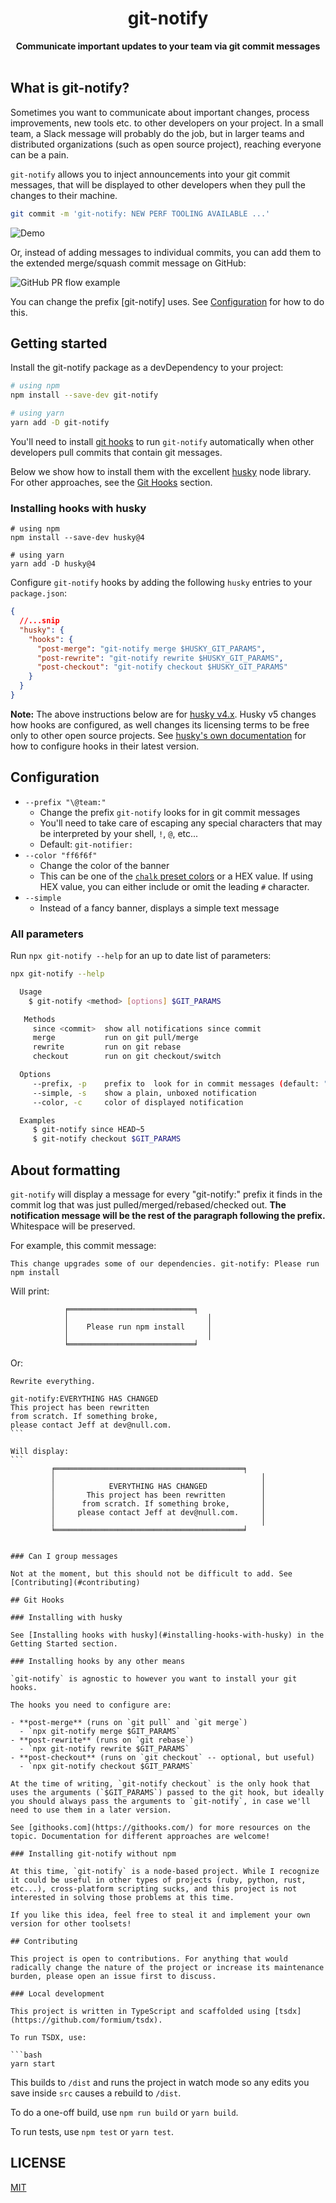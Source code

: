 <h1 align="center">git-notify</h1>
<p align="center">
<strong>Communicate important updates to your team via git commit messages</strong>
<br><br>

## What is git-notify?

Sometimes you want to communicate about important changes, process improvements, new tools etc. to other developers on your project. In a small team, a Slack message will probably do the job, but in larger teams and distributed organizations (such as open source project), reaching everyone can be a pain.

`git-notify` allows you to inject announcements into your git commit messages, that will be displayed to other developers when they pull the changes to their machine.

```sh
git commit -m 'git-notify: NEW PERF TOOLING AVAILABLE ...'
```

![Demo](docs/demo.gif)

Or, instead of adding messages to individual commits, you can add them to the extended merge/squash commit message on GitHub:

![GitHub PR flow example](docs/github-example.png)

You can change the prefix [git-notify] uses. See [Configuration](#configuration) for how to do this.

## Getting started

Install the git-notify package as a devDependency to your project:

```bash
# using npm
npm install --save-dev git-notify

# using yarn
yarn add -D git-notify
```

You'll need to install [git hooks](https://git-scm.com/book/en/v2/Customizing-Git-Git-Hooks) to run `git-notify` automatically when other developers pull commits that contain git messages.

Below we show how to install them with the excellent [husky](https://github.com/typicode/husky) node library. For other approaches, see the [Git Hooks](#git-hooks) section.

### Installing hooks with husky

```
# using npm
npm install --save-dev husky@4

# using yarn
yarn add -D husky@4
```

Configure `git-notify` hooks by adding the following `husky` entries to your `package.json`:

```json
{
  //...snip
  "husky": {
    "hooks": {
      "post-merge": "git-notify merge $HUSKY_GIT_PARAMS",
      "post-rewrite": "git-notify rewrite $HUSKY_GIT_PARAMS",
      "post-checkout": "git-notify checkout $HUSKY_GIT_PARAMS"
    }
  }
}
```

**Note:** The above instructions below are for [husky v4.x](https://github.com/typicode/husky/tree/master). Husky v5 changes how hooks are configured, as well changes its licensing terms to be free only to other open source projects. See [husky's own documentation](https://dev.to/typicode/what-s-new-in-husky-5-32g5) for how to configure hooks in their latest version.

## Configuration

- `--prefix "\@team:"`
  - Change the prefix `git-notify` looks for in git commit messages
  - You'll need to take care of escaping any special characters that may be interpreted by your shell, `!`, `@`, etc...
  - Default: `git-notifier:`
- `--color "ff6f6f"`
  - Change the color of the banner
  - This can be one of the [`chalk` preset colors](https://www.npmjs.com/package/chalk#colors) or a HEX value. If using HEX value, you can either include or omit the leading `#` character.
- `--simple`
  - Instead of a fancy banner, displays a simple text message

### All parameters

Run `npx git-notify --help` for an up to date list of parameters:

```sh
npx git-notify --help

  Usage
    $ git-notify <method> [options] $GIT_PARAMS

   Methods
     since <commit>  show all notifications since commit
     merge           run on git pull/merge
     rewrite         run on git rebase
     checkout        run on git checkout/switch

  Options
     --prefix, -p    prefix to  look for in commit messages (default: "git-notify:")
     --simple, -s    show a plain, unboxed notification
     --color, -c     color of displayed notification

  Examples
     $ git-notify since HEAD~5
     $ git-notify checkout $GIT_PARAMS
```

## About formatting

`git-notify` will display a message for every "git-notify:" prefix it finds in the commit log that was just pulled/merged/rebased/checked out. **The notification message will be the rest of the paragraph following the prefix.** Whitespace will be preserved.

For example, this commit message:

```
This change upgrades some of our dependencies. git-notify: Please run npm install
```

Will print:

```
            ╒════════════════════════════╕
            │                               │
            │    Please run npm install     │
            │                               │
            ╘════════════════════════════╛
```

Or:

````
Rewrite everything.

git-notify:EVERYTHING HAS CHANGED
This project has been rewritten
from scratch. If something broke,
please contact Jeff at dev@null.com.
```

Will display:
```
         ╒══════════════════════════════════════════╕
         │                                              │
         │            EVERYTHING HAS CHANGED            │
         │       This project has been rewritten        │
         │      from scratch. If something broke,       │
         │     please contact Jeff at dev@null.com.     │
         │                                              │
         ╘══════════════════════════════════════════╛


### Can I group messages

Not at the moment, but this should not be difficult to add. See [Contributing](#contributing)

## Git Hooks

### Installing with husky

See [Installing hooks with husky](#installing-hooks-with-husky) in the Getting Started section.

### Installing hooks by any other means

`git-notify` is agnostic to however you want to install your git hooks.

The hooks you need to configure are:

- **post-merge** (runs on `git pull` and `git merge`)
  - `npx git-notify merge $GIT_PARAMS`
- **post-rewrite** (runs on `git rebase`)
  - `npx git-notify rewrite $GIT_PARAMS`
- **post-checkout** (runs on `git checkout` -- optional, but useful)
  - `npx git-notify checkout $GIT_PARAMS`

At the time of writing, `git-notify checkout` is the only hook that uses the arguments (`$GIT_PARAMS`) passed to the git hook, but ideally you should always pass the arguments to `git-notify`, in case we'll need to use them in a later version.

See [githooks.com](https://githooks.com/) for more resources on the topic. Documentation for different approaches are welcome!

### Installing git-notify without npm

At this time, `git-notify` is a node-based project. While I recognize it could be useful in other types of projects (ruby, python, rust, etc...), cross-platform scripting sucks, and this project is not interested in solving those problems at this time.

If you like this idea, feel free to steal it and implement your own version for other toolsets!

## Contributing

This project is open to contributions. For anything that would radically change the nature of the project or increase its maintenance burden, please open an issue first to discuss.

### Local development

This project is written in TypeScript and scaffolded using [tsdx](https://github.com/formium/tsdx).

To run TSDX, use:

```bash
yarn start
````

This builds to `/dist` and runs the project in watch mode so any edits you save inside `src` causes a rebuild to `/dist`.

To do a one-off build, use `npm run build` or `yarn build`.

To run tests, use `npm test` or `yarn test`.

## LICENSE

[MIT](LICENSE)
